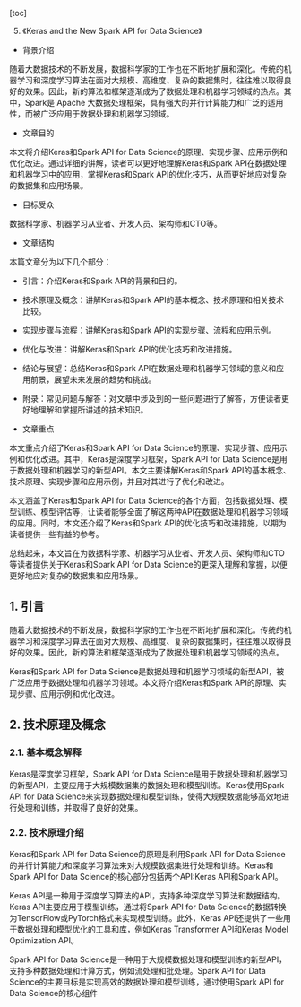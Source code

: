 
[toc]                    
                
                
5. 《Keras and the New Spark API for Data Science》

- 背景介绍

随着大数据技术的不断发展，数据科学家的工作也在不断地扩展和深化。传统的机器学习和深度学习算法在面对大规模、高维度、复杂的数据集时，往往难以取得良好的效果。因此，新的算法和框架逐渐成为了数据处理和机器学习领域的热点。其中，Spark是 Apache 大数据处理框架，具有强大的并行计算能力和广泛的适用性，而被广泛应用于数据处理和机器学习领域。

- 文章目的

本文将介绍Keras和Spark API for Data Science的原理、实现步骤、应用示例和优化改进。通过详细的讲解，读者可以更好地理解Keras和Spark API在数据处理和机器学习中的应用，掌握Keras和Spark API的优化技巧，从而更好地应对复杂的数据集和应用场景。

- 目标受众

数据科学家、机器学习从业者、开发人员、架构师和CTO等。

- 文章结构

本篇文章分为以下几个部分：

- 引言：介绍Keras和Spark API的背景和目的。
- 技术原理及概念：讲解Keras和Spark API的基本概念、技术原理和相关技术比较。
- 实现步骤与流程：讲解Keras和Spark API的实现步骤、流程和应用示例。
- 优化与改进：讲解Keras和Spark API的优化技巧和改进措施。
- 结论与展望：总结Keras和Spark API在数据处理和机器学习领域的意义和应用前景，展望未来发展的趋势和挑战。

- 附录：常见问题与解答：对文章中涉及到的一些问题进行了解答，方便读者更好地理解和掌握所讲述的技术知识。

- 文章重点

本文重点介绍了Keras和Spark API for Data Science的原理、实现步骤、应用示例和优化改进。其中，Keras是深度学习框架，Spark API for Data Science是用于数据处理和机器学习的新型API。本文主要讲解Keras和Spark API的基本概念、技术原理、实现步骤和应用示例，并且对其进行了优化和改进。

本文涵盖了Keras和Spark API for Data Science的各个方面，包括数据处理、模型训练、模型评估等，让读者能够全面了解这两种API在数据处理和机器学习领域的应用。同时，本文还介绍了Keras和Spark API的优化技巧和改进措施，以期为读者提供一些有益的参考。

总结起来，本文旨在为数据科学家、机器学习从业者、开发人员、架构师和CTO等读者提供关于Keras和Spark API for Data Science的更深入理解和掌握，以便更好地应对复杂的数据集和应用场景。

## 1. 引言

随着大数据技术的不断发展，数据科学家的工作也在不断地扩展和深化。传统的机器学习和深度学习算法在面对大规模、高维度、复杂的数据集时，往往难以取得良好的效果。因此，新的算法和框架逐渐成为了数据处理和机器学习领域的热点。

Keras和Spark API for Data Science是数据处理和机器学习领域的新型API，被广泛应用于数据处理和机器学习领域。本文将介绍Keras和Spark API的原理、实现步骤、应用示例和优化改进。

## 2. 技术原理及概念

### 2.1. 基本概念解释

Keras是深度学习框架，Spark API for Data Science是用于数据处理和机器学习的新型API，主要应用于大规模数据集的数据处理和模型训练。Keras使用Spark API for Data Science来实现数据处理和模型训练，使得大规模数据能够高效地进行处理和训练，并取得了良好的效果。

### 2.2. 技术原理介绍

Keras和Spark API for Data Science的原理是利用Spark API for Data Science的并行计算能力和深度学习算法来对大规模数据集进行处理和训练。Keras和Spark API for Data Science的核心部分包括两个API:Keras API和Spark API。

Keras API是一种用于深度学习算法的API，支持多种深度学习算法和数据结构。Keras API主要应用于模型训练，通过将Spark API for Data Science的数据转换为TensorFlow或PyTorch格式来实现模型训练。此外，Keras API还提供了一些用于数据处理和模型优化的工具和库，例如Keras Transformer API和Keras Model Optimization API。

Spark API for Data Science是一种用于大规模数据处理和模型训练的新型API，支持多种数据处理和计算方式，例如流处理和批处理。Spark API for Data Science的主要目标是实现高效的数据处理和模型训练，通过使用Spark API for Data Science的核心组件

